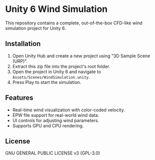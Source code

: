 # Unity 6 Wind Simulation

This repository contains a complete, out-of-the-box CFD-like wind simulation project for Unity 6.

## Installation
1. Open Unity Hub and create a new project using "3D Sample Scene (URP)".
2. Extract this zip file into the project's root folder.
3. Open the project in Unity 6 and navigate to `Assets/Scenes/WindSimulation.unity`.
4. Press Play to start the simulation.

## Features
- Real-time wind visualization with color-coded velocity.
- EPW file support for real-world wind data.
- UI controls for adjusting wind parameters.
- Supports GPU and CPU rendering.

## License
GNU GENERAL PUBLIC LICENSE v3 (GPL-3.0)
